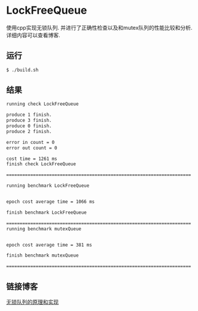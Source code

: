 # LockFreeQueue

使用cpp实现无锁队列. 并进行了正确性检查以及和mutex队列的性能比较和分析. 详细内容可以查看博客.

## 运行

```bash
$ ./build.sh
```

## 结果

```bash
running check LockFreeQueue

produce 1 finish.
produce 3 finish.
produce 0 finish.
produce 2 finish.

error in count = 0
error out count = 0

cost time = 1261 ms
finish check LockFreeQueue

=====================================================================

running benchmark LockFreeQueue


epoch cost average time = 1066 ms

finish benchmark LockFreeQueue

=====================================================================
running benchmark mutexQueue


epoch cost average time = 381 ms

finish benchmark mutexQueue

=====================================================================
```


## 链接博客
[无锁队列的原理和实现](https://csjsss.github.io/2022/03/13/ConcurrencyAndDistribution/%E6%97%A0%E9%94%81%E9%98%9F%E5%88%97%E7%9A%84%E5%8E%9F%E7%90%86%E5%92%8C%E5%AE%9E%E7%8E%B0/)